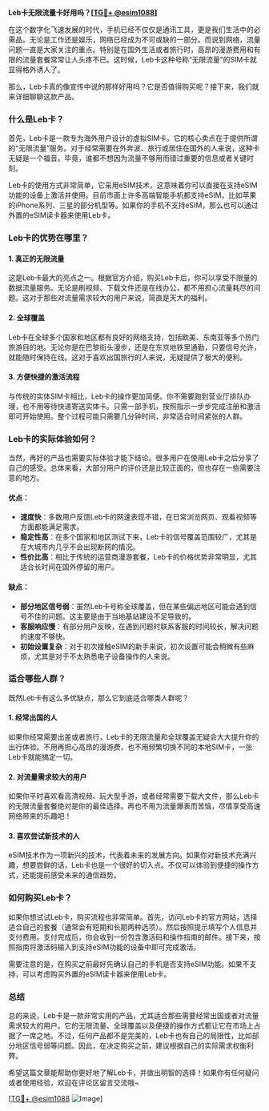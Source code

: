 **Leb卡无限流量卡好用吗？[[TG💪+ @esim1088](https://t.me/s/esim1088)]**

在这个数字化飞速发展的时代，手机已经不仅仅是通讯工具，更是我们生活中的必需品。无论是工作还是娱乐，网络已经成为不可或缺的一部分。而说到网络，流量问题一直是大家关注的重点。特别是在国外生活或者旅行时，高昂的漫游费用和有限的流量套餐常常让人头疼不已。这时候，Leb卡这种号称“无限流量”的SIM卡就显得格外诱人了。

那么，Leb卡真的像宣传中说的那样好用吗？它是否值得购买呢？接下来，我们就来详细聊聊这款产品。

### **什么是Leb卡？**

首先，Leb卡是一款专为海外用户设计的虚拟SIM卡。它的核心卖点在于提供所谓的“无限流量”服务。对于经常需要在外奔波、旅行或居住在国外的人来说，这种卡无疑是一个福音。毕竟，谁都不想因为流量不够用而错过重要的信息或者关键时刻。

Leb卡的使用方式非常简单，它采用eSIM技术，这意味着你可以直接在支持eSIM功能的设备上激活并使用。目前市面上许多高端智能手机都支持eSIM，比如苹果的iPhone系列、三星的部分机型等。如果你的手机不支持eSIM，那么也可以通过外置的eSIM读卡器来使用Leb卡。

### **Leb卡的优势在哪里？**

#### **1. 真正的无限流量**
这是Leb卡最大的亮点之一。根据官方介绍，购买Leb卡后，你可以享受不限量的数据流量服务。无论是刷视频、下载文件还是在线办公，都不用担心流量耗尽的问题。这对于那些对流量需求较大的用户来说，简直是天大的福利。

#### **2. 全球覆盖**
Leb卡在全球多个国家和地区都有良好的网络支持，包括欧美、东南亚等多个热门旅游目的地。无论你是在巴黎街头漫步，还是在东京地铁里通勤，只要信号允许，就能随时保持在线。这对于喜欢出国旅行的人来说，无疑提供了极大的便利。

#### **3. 方便快捷的激活流程**
与传统的实体SIM卡相比，Leb卡的操作更加简便。你不需要跑到营业厅排队办理，也不用等待快递寄送实体卡。只需一部手机，按照指示一步步完成注册和激活即可开始使用。整个过程可能只需要几分钟时间，非常适合时间紧张的人群。

### **Leb卡的实际体验如何？**

当然，再好的产品也需要实际体验才能下结论。很多用户在使用Leb卡之后分享了自己的感受。总体来看，大部分用户的评价还是比较正面的，但也存在一些需要注意的地方。

#### **优点：**
- **速度快**：多数用户反馈Leb卡的网速表现不错，在日常浏览网页、观看视频等方面都能满足需求。
- **稳定性高**：在多个国家和地区测试下来，Leb卡的信号覆盖范围较广，尤其是在大城市内几乎不会出现断网的情况。
- **性价比高**：相比于传统的运营商漫游套餐，Leb卡的价格优势非常明显，尤其适合长时间在国外停留的用户。

#### **缺点：**
- **部分地区信号弱**：虽然Leb卡号称全球覆盖，但在某些偏远地区可能会遇到信号不佳的问题。这主要是由于当地基站建设不足导致的。
- **客服响应慢**：有部分用户反映，在遇到问题时联系客服的时间较长，解决问题的速度不够快。
- **初始设置复杂**：对于初次接触eSIM的新手来说，初次设置可能会稍微有些麻烦，尤其是对于不太熟悉电子设备操作的人来说。

### **适合哪些人群？**

既然Leb卡有这么多优缺点，那么它到底适合哪类人群呢？

#### **1. 经常出国的人**
如果你经常需要出差或者旅行，Leb卡的无限流量和全球覆盖无疑会大大提升你的出行体验。不用再担心高昂的漫游费，也不用频繁切换不同的本地SIM卡，一张Leb卡就能搞定一切。

#### **2. 对流量需求较大的用户**
如果你平时喜欢看高清视频、玩大型手游，或者经常需要下载大文件，那么Leb卡的无限流量套餐绝对是你的最佳选择。再也不用为流量爆表而苦恼，尽情享受高速网络带来的乐趣吧！

#### **3. 喜欢尝试新技术的人**
eSIM技术作为一项新兴的技术，代表着未来的发展方向。如果你对新技术充满兴趣，想要尝鲜的话，Leb卡也是一个很好的切入点。不仅可以体验到便捷的操作方式，还能提前感受未来的通信趋势。

### **如何购买Leb卡？**

如果你想试试Leb卡，购买流程也非常简单。首先，访问Leb卡的官方网站，选择适合自己的套餐（通常会有短期和长期两种选项）。然后按照提示填写个人信息并支付费用。支付完成后，你会收到一份包含激活码和操作指南的邮件。接下来，按照指南将激活码输入到支持eSIM功能的设备中即可完成激活。

需要注意的是，在购买之前最好先确认自己的手机是否支持eSIM功能。如果不支持，可以考虑购买外置的eSIM读卡器来使用Leb卡。

### **总结**

总的来说，Leb卡是一款非常实用的产品，尤其适合那些需要经常出国或者对流量需求较大的用户。它的无限流量、全球覆盖以及便捷的操作方式都让它在市场上占据了一席之地。不过，任何产品都不是完美的，Leb卡也有自己的局限性，比如部分地区信号弱等问题。因此，在决定购买之前，建议根据自己的实际需求权衡利弊。

希望这篇文章能帮助你更好地了解Leb卡，并做出明智的选择！如果你有任何疑问或者使用经验，欢迎在评论区留言交流哦~

[[TG💪+ @esim1088](https://t.me/s/esim1088) ![Image](https://i.postimg.cc/4NQfJmqS/Snipaste-2025-05-13-00-14-12.png)]